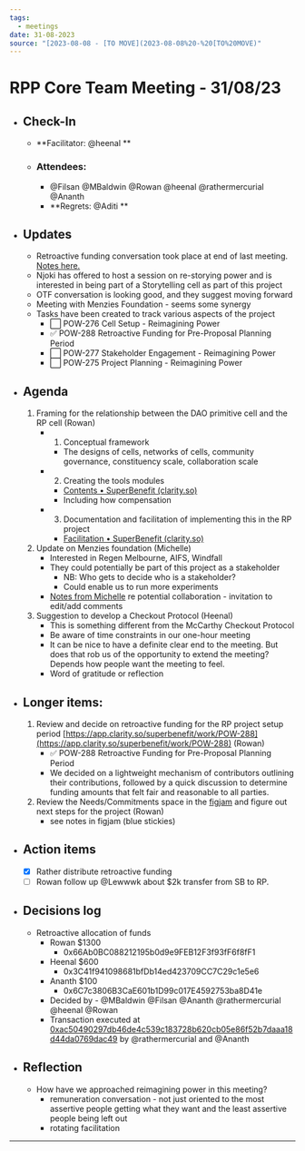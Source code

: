 ```yaml
---
tags:
  - meetings
date: 31-08-2023
source: "[2023-08-08 - [TO MOVE](2023-08-08%20-%20[TO%20MOVE)"
---
```


# RPP Core Team Meeting - **31/08/23**

- ## Check-In
	- **Facilitator: @heenal **
	- ### Attendees:
		- @Filsan @MBaldwin @Rowan  @heenal @rathermercurial @Ananth 
		- **Regrets:  @Aditi **
- ## Updates
	- Retroactive funding conversation took place at end of last meeting. [Notes here.](https://app.clarity.so/superbenefit/work/POW-288)
	- Njoki has offered to host a session on re-storying power and is interested in being part of a Storytelling cell as part of this project
	- OTF conversation is looking good, and they suggest moving forward
	- Meeting with Menzies Foundation - seems some synergy
	- Tasks have been created to track various aspects of the project
		- ⬜️ POW-276 Cell Setup - Reimagining Power
		- ✅ POW-288 Retroactive Funding for Pre-Proposal Planning Period
		- ⬜️ POW-277 Stakeholder Engagement - Reimagining Power
		- ⬜️ POW-275 Project Planning - Reimagining Power
- ## Agenda
	1. Framing for the relationship between the DAO primitive cell and the RP cell (Rowan)
		- 1. Conceptual framework
			- The designs of cells, networks of cells, community governance, constituency scale, collaboration scale
		- 2. Creating the tools modules 
			- [Contents • SuperBenefit (clarity.so)](https://app.clarity.so/superbenefit/project/290) 
			- Including how compensation
		- 3. Documentation and facilitation of implementing this in the RP project
			- [Facilitation • SuperBenefit (clarity.so)](https://app.clarity.so/superbenefit/project/289) 
	2. Update on Menzies foundation (Michelle)
		- Interested in Regen Melbourne, AIFS, Windfall
		- They could potentially be part of this project as a stakeholder
			- NB: Who gets to decide who is a stakeholder?
			- Could enable us to run more experiments
		- [Notes from Michelle](https://app.clarity.so/superbenefit/docs/88344750-6c9f-4ece-9b4f-ffe0cb0a34a4) re potential collaboration - invitation to edit/add comments
	3. Suggestion to develop a Checkout Protocol (Heenal)
		- This is something different from the McCarthy Checkout Protocol
		- Be aware of time constraints in our one-hour meeting
		- It can be nice to have a definite clear end to the meeting. But does that rob us of the opportunity to extend the meeting? Depends how people want the meeting to feel.
		- Word of gratitude or reflection
- ## Longer items:
	1. Review and decide on retroactive funding for the RP project setup period [https://app.clarity.so/superbenefit/work/POW-288](https://app.clarity.so/superbenefit/work/POW-288) (Rowan)
		- ✅ POW-288 Retroactive Funding for Pre-Proposal Planning Period
		- We decided on a lightweight mechanism of contributors outlining their contributions, followed by a quick discussion to determine funding amounts that felt fair and reasonable to all parties.
	2. Review the Needs/Commitments space in the [figjam](https://www.figma.com/file/ct2DHgl4NjNEyqOadB13ml/Reimagining-Power---Project-Planning) and figure out next steps for the project (Rowan)
		- see notes in figjam (blue stickies)
- ## Action items
	- [x] Rather distribute retroactive funding
	- [ ] Rowan follow up @Lewwwk about $2k transfer from SB to RP.
- ## Decisions log
	- Retroactive allocation of funds
		- Rowan $1300
			- 0x66Ab0BC088212195b0d9e9FEB12F3f93fF6f8fF1
		- Heenal $600
			- 0x3C41f941098681bfDb14ed423709CC7C29c1e5e6
		- Ananth $100
			- 0x6C7c3806B3CaE601b1D99c017E4592753ba8D41e
		- Decided by - @MBaldwin @Filsan @Ananth @rathermercurial @heenal @Rowan  
		- Transaction executed at [0xac50490297db46de4c539c183728b620cb05e86f52b7daaa18d44da0769dac49](https://polygonscan.com/tx/0xac50490297db46de4c539c183728b620cb05e86f52b7daaa18d44da0769dac49) by @rathermercurial and @Ananth 
- ## Reflection  
	- How have we approached reimagining power in this meeting?
		- remuneration conversation - not just oriented to the most assertive people getting what they want and the least assertive people being left out
		- rotating facilitation

---